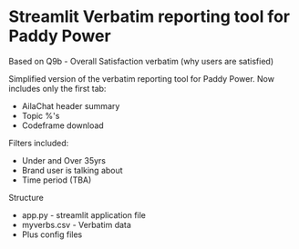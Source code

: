 # Streamlit Verbatim reporting tool for Paddy Power

Based on Q9b - Overall Satisfaction verbatim (why users are satisfied)

Simplified version of the verbatim reporting tool for Paddy Power. Now includes only the first tab:

- AilaChat header summary
- Topic %'s
- Codeframe download


Filters included:

- Under and Over 35yrs
- Brand user is talking about
- Time period (TBA)


Structure

- app.py - streamlit application file
- myverbs.csv - Verbatim data
- Plus config files

